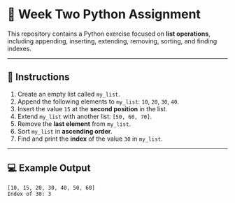 # 🐍 Week Two Python Assignment

This repository contains a Python exercise focused on **list operations**, including appending, inserting, extending, removing, sorting, and finding indexes.

---

## 📌 Instructions

1. Create an empty list called `my_list`.
2. Append the following elements to `my_list`: `10`, `20`, `30`, `40`.
3. Insert the value `15` at the **second position** in the list.
4. Extend `my_list` with another list: `[50, 60, 70]`.
5. Remove the **last element** from `my_list`.
6. Sort `my_list` in **ascending order**.
7. Find and print the **index** of the value `30` in `my_list`.

---

## 💻 Example Output

```text
[10, 15, 20, 30, 40, 50, 60]
Index of 30: 3

